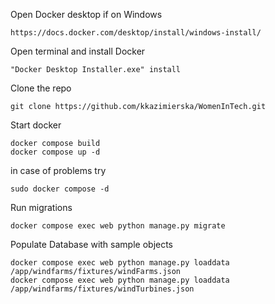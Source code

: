 Open Docker desktop if on Windows

```
https://docs.docker.com/desktop/install/windows-install/
```

Open terminal and install Docker

```
"Docker Desktop Installer.exe" install
```

Clone the repo

```
git clone https://github.com/kkazimierska/WomenInTech.git
```

Start docker


```
docker compose build
docker compose up -d
```

in case of problems try

```
sudo docker compose -d
```

Run migrations

```
docker compose exec web python manage.py migrate
```

Populate Database with sample objects

```
docker compose exec web python manage.py loaddata /app/windfarms/fixtures/windFarms.json
docker compose exec web python manage.py loaddata /app/windfarms/fixtures/windTurbines.json
```
